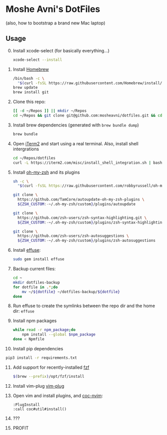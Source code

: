 # Moshe Avni's DotFiles

(also, how to bootstrap a brand new Mac laptop)

## Usage

0. Install xcode-select (for basically everything...)

   ```bash
   xcode-select --install
   ```

1. Install [Homebrew](https://brew.sh/)

   ```bash
   /bin/bash -c \
     "$(curl -fsSL https://raw.githubusercontent.com/Homebrew/install/master/install.sh)"
   brew update
   brew install git
   ```

2. Clone this repo:

   ```bash
   [[ -d ~/Repos ]] || mkdir ~/Repos
   cd ~/Repos && git clone git@github.com:mosheavni/dotfiles.git && cd dotfiles
   ```

3. Install brew dependencies (generated with `brew bundle dump`)

   ```bash
   brew bundle
   ```

4. Open [iTerm2](https://www.iterm2.com/) and start using a real terminal.
   Also, install shell intergrations

   ```bash
   cd ~/Repos/dotfiles
   curl -L https://iterm2.com/misc/install_shell_integration.sh | bash
   ```

5. Install [oh-my-zsh](https://github.com/ohmyzsh/ohmyzsh) and its plugins

   ```bash
   sh -c \
     "$(curl -fsSL https://raw.githubusercontent.com/robbyrussell/oh-my-zsh/master/tools/install.sh)"

   git clone \
     https://github.com/TamCore/autoupdate-oh-my-zsh-plugins \
     ${ZSH_CUSTOM:-~/.oh-my-zsh/custom}/plugins/autoupdate

   git clone \
     https://github.com/zsh-users/zsh-syntax-highlighting.git \
     ${ZSH_CUSTOM:-~/.oh-my-zsh/custom}/plugins/zsh-syntax-highlighting

   git clone \
     https://github.com/zsh-users/zsh-autosuggestions \
     ${ZSH_CUSTOM:-~/.oh-my-zsh/custom}/plugins/zsh-autosuggestions
   ```

6. Install [effuse](https://github.com/jeromelefeuvre/effuse):

   ```bash
   sudo gem install effuse
   ```

7. Backup current files:

   ```bash
   cd ~
   mkdir dotfiles-backup
   for dotfile in .*;do
       mv ~/${dotfile} ~/dotfiles-backup/${dotfile}
   done
   ```

8. Run effuse to create the symlinks between the repo dir and the home dir:
   `effuse`

9. Install npm packages

   ```bash
   while read -r npm_package;do
       npm install --global $npm_package
   done < Npmfile
   ```
   
10. Install pip dependencies

  ```bash
  pip3 install -r requirements.txt
  ```

11. Add support for recently-installed [fzf](https://github.com/junegunn/fzf)

    ```bash
    $(brew --prefix)/opt/fzf/install
    ```

12. Install vim-plug [vim-plug](https://github.com/junegunn/vim-plug)

13. Open vim and install plugins, and
    [coc-nvim](https://github.com/neoclide/coc.nvim):

    ```vim
    :PlugInstall
    :call coc#util#install()
    ```

14. ???

15. PROFIT
